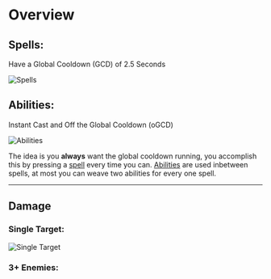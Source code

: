 # Overview

## Spells:

Have a Global Cooldown (GCD) of 2.5 Seconds

![Spells](https://cdn.discordapp.com/attachments/494294585741410305/1077323882538749992/Spells.png)

## Abilities:

Instant Cast and Off the Global Cooldown (oGCD)

![Abilities](https://cdn.discordapp.com/attachments/494294585741410305/1077325712454848574/Abilities.png)


The idea is you **always** want the global cooldown running, you accomplish this by pressing a [spell](#Spells) every time you can. [Abilities](#Abilities) are used inbetween spells, at most you can weave two abilities for every one spell.

---

## Damage
### Single Target:
![Single Target](https://cdn.discordapp.com/attachments/494294585741410305/1077343091796742174/SingleTarget.png)

### 3+ Enemies:
